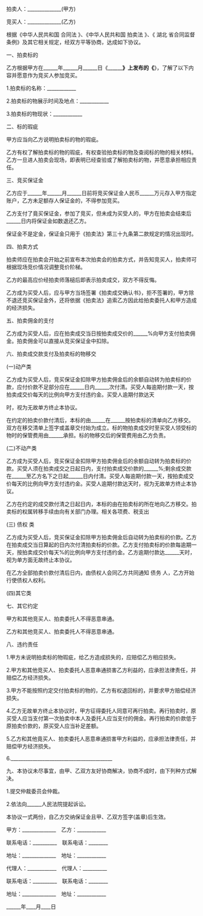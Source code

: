 
 


拍卖人：______________(甲方)


竞买人：______________(乙方)


根据《中华人民共和国
合同法
》、《中华人民共和国
拍卖法
》、《
湖北
省合同监督条例》及其它相关规定，经双方平等协商，达成如下协议。


一、拍卖标的


乙方根据甲方在______年______月______日《____________》上发布的《______》，了解了以下内容并愿意作为竞买人参加竞买。


1.拍卖标的名称：____________


2.拍卖标的物展示时间及地点：____________


3.拍卖标的物现状：____________


二、标的瑕疵


甲方应当向乙方说明拍卖标的物的瑕疵。


乙方有权了解拍卖标的物的瑕疵，有权查验拍卖标的物及查阅标的物的相关材料。乙方一旦进人拍卖会现场，即表明已经查验或了解拍卖标的物，并愿意承担相应责任。


三、竞买保证金


乙方应于______年______月______日前将竞买保证金人民币______万元存入甲方指定账户，乙方未足额存人保证金的，不得参加竞买。


乙方支付了竟买保证金，参加了竞买，但未成为买受人的，甲方在拍卖会结束后 ______日内将保证金如数退还乙方。


保证金不是定金，保证金只用于《拍卖法》第三十九条第二款规定的情况出现时。


四、拍卖方式


拍卖师应在拍卖会开始之前宣布本次拍卖会的拍卖方式，并告知竞买人，拍卖师可根据现场竞价情况调整竞价阶梯。


乙方的最高应价经拍卖师落槌后即表示拍卖成交，双方不得反悔。


乙方成为买受人后，应与甲方当场签署《拍卖成交确认书》，拒不签署的，甲方除不退还竞买保证金外，还将依据《拍卖法》追索乙方因此给拍卖委托人和甲方造成的经济损失。


五、拍卖佣金的支付


乙方成为买受人后，应在拍卖成交当日按拍卖成交价的______%向甲方支付拍卖佣金。拍卖佣金可以直接从竞买保证金中扣除。


六、拍卖成交款支付及拍卖标的物移交


(一)动产类


乙方成为买受人后，竞买保证金扣除甲方拍卖佣金后的余额自动转为拍卖标的价款，应付价款不足部分应在______日内______次付清。买受人每逾期付款一天，按拍卖成交价每天的比例向甲方支付违约金。买受人逾期付款达天


时，视为无故单方终止本协议。


在约定的拍卖价款付清后，本标的由______在______按拍卖标的清单向乙方移交。双方在移交清单上签字或盖章交付始为成立。标的物拍卖成交时至买受人领受标的物时的保管费用由______承担。标的物移交后的保管费用由乙方负责。


(二)不动产类


乙方成为买受人后，竞买保证金扣除甲方拍卖佣金后的余额自动转为拍卖标的价款。买受人须在拍卖成交之日起日内，支付拍卖成交价款的______%;剩余成交款在______至乙方名下之日起______日内付清。买受人每逾期付款一天，按拍卖成交价每天的比例向甲方支付违约金。买受人逾期付款达天时，视为无故单方终止本协议。


乙方在约定的成交款付清之日起日内，本标的由在拍卖标的所在地向乙方移交。拍卖标的权属转移手续由向有关部门办理。相关各项费、税支出


(三)
债权
类


乙方成为买受人后，竞买保证金扣除甲方拍卖佣金后自动转为拍卖标的价款。乙方在拍卖成交当日算起的日内次付清拍卖标的价款。乙方支付拍卖标的价款每逾期一天，按拍卖成交价每天%的比例向甲方支付违约金。乙方逾期付款达______天时，视为单方面无故终止本协议。


在乙方全部拍卖价款付清后日内，由债权人会同乙方共同通知
债务
人，乙方开始行使债权人权利。


(四)其它类


七、其它约定


甲方和其他竞买人、拍卖委托人不得恶意串通。


乙方和其他竞买人、拍卖委托人不得恶意串通。


八、违约责任


1.甲方未说明拍卖标的物瑕疵，给乙方造成损失的，应赔偿乙方相应损失。


2.甲方和其他竞买人、拍卖委托人恶意串通损害乙方利益的，应承担法律责任，并赔偿乙方经济损失。


3.甲方不能按照约定交付拍卖标的物的，乙方有权退回标的，并要求甲方赔偿经济损失。


4.乙方无故单方终止本协议时，甲方征得委托人同意可再行拍卖。再行拍卖时，原买受人应当支付第一次拍卖中本人及委托人应当支付的佣金。再行拍卖的价款低于原拍卖价款的，原买受人应当补足差额。


5.乙方和其他竟买人、拍卖委托人恶意串通损害甲方利益的，应承担法律责任，并赔偿甲方经济损失。


6.__________________________________________


九、本协议未尽事宜，由甲、乙双方友好协商解决，协商不成时，由下列种方式解决。


1.提交仲裁委员会仲裁。


2.依法向______人民法院提起诉讼。


本协议一式两份，自乙方交纳保证金且甲、乙双方签字(盖章)后生效。


甲方：______________　乙方：____________


联系电话：__________　联系电话：________


地址：______________　地址：____________


代理人：____________　代理人：__________


联系电话：__________　联系电话：________


地址：______________　地址：____________


______年____月____日
 


 

 
 
 
 
 
  


  
 

  


  


  
 
 
 
 

